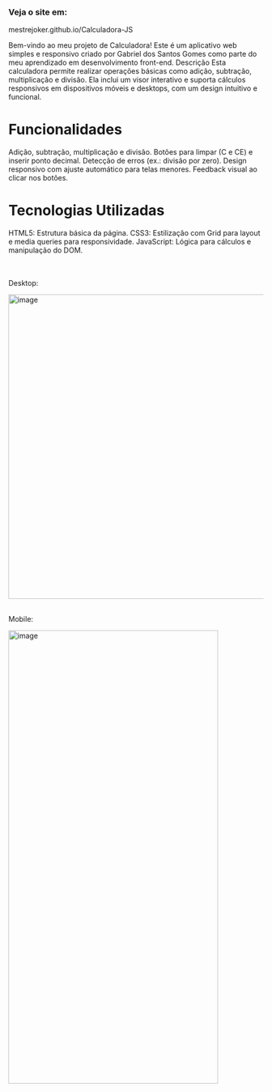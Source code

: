 <h3>Veja o site em:</h3>
<p>mestrejoker.github.io/Calculadora-JS</p>

Bem-vindo ao meu projeto de Calculadora! Este é um aplicativo web simples e responsivo criado por Gabriel dos Santos Gomes como parte do meu aprendizado em desenvolvimento front-end.
Descrição
Esta calculadora permite realizar operações básicas como adição, subtração, multiplicação e divisão. Ela inclui um visor interativo e suporta cálculos responsivos em dispositivos móveis e desktops, com um design intuitivo e funcional.

<h1>Funcionalidades</h1>
Adição, subtração, multiplicação e divisão.
Botões para limpar (C e CE) e inserir ponto decimal.
Detecção de erros (ex.: divisão por zero).
Design responsivo com ajuste automático para telas menores.
Feedback visual ao clicar nos botões.

<h1>Tecnologias Utilizadas</h1>
HTML5: Estrutura básica da página.
CSS3: Estilização com Grid para layout e media queries para responsividade.
JavaScript: Lógica para cálculos e manipulação do DOM.
<br><br><br>
<p>Desktop:</p>
<img width="1234" height="602" alt="image" src="https://github.com/user-attachments/assets/dffa2cb8-f398-4a74-b41d-acceda8616ab" />
<br><br>
<p>Mobile:</p>
<img width="414" height="896" alt="image" src="https://github.com/user-attachments/assets/66dbbc5b-eedf-488e-a74c-f459231d78bb" />

